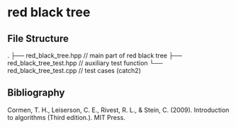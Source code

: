 # red black tree

## File Structure

.
├── red_black_tree.hpp          // main part of red black tree
├── red_black_tree_test.hpp     // auxiliary test function
└── red_black_tree_test.cpp     // test cases (catch2)

## Bibliography

Cormen, T. H., Leiserson, C. E., Rivest, R. L., & Stein, C. (2009). Introduction to algorithms  (Third edition.). MIT Press.
